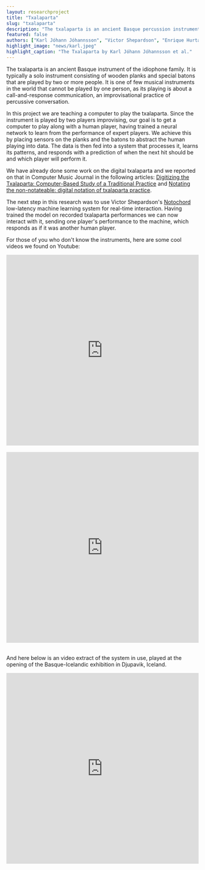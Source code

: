 ```yaml
---
layout: researchproject
title: "Txalaparta"
slug: "txalaparta"
description: "The txalaparta is an ancient Basque percussion instrument."
featured: false
authors: ["Karl Jóhann Jóhannsson", "Victor Shepardson", "Enrique Hurtado", "Thor Magnusson"]
highlight_image: "news/karl.jpeg"
highlight_caption: "The Txalaparta by Karl Jóhann Jóhannsson et al."
---
```



The txalaparta is an ancient Basque instrument of the idiophone family. It is typically a solo instrument consisting of wooden planks and special batons that are played by two or more people. It is one of few musical instruments in the world that cannot be played by one person, as its playing is about a call-and-response communication, an improvisational practice of percussive conversation. 

In this project we are teaching a computer to play the txalaparta. Since the instrument is played by two players improvising, our goal is to get a computer to play along with a human player, having trained a neural network to learn from the performance of expert players. We achieve this by placing sensors on the planks and the batons to abstract the human playing into data. The data is then fed into a system that processes it, learns its patterns, and responds with a prediction of when the next hit should be and which player will perform it. 

We have already done some work on the digital txalaparta and we reported on that in Computer Music Journal in the following articles: <a href="http://users.sussex.ac.uk/~thm21/thor/pdfs/HurtadoMagnussonRekalde.pdf">Digitizing the Txalaparta: Computer-Based Study of a Traditional Practice</a> and <a href="http://users.sussex.ac.uk/~thm21/thor/pdfs/Hurtado_Magnusson_TENOR_2016.pdf">Notating the non-notateable: digital notation of txalaparta practice</a>.

The next step in this research was to use Victor Shepardson's <a href="/research/notochord">Notochord</a> low-latency machine learning system for real-time interaction. Having trained the model on recorded txalaparta performances we can now interact with it, sending one player's performance to the machine, which responds as if it was another human player. 

For those of you who don't know the instruments, here are some cool videos we found on Youtube:

<iframe width="100%" height="500" src="https://www.youtube.com/embed/XaSYiBaqLwA" title="YouTube video player" frameborder="0" allow="accelerometer; autoplay; clipboard-write; encrypted-media; gyroscope; picture-in-picture" allowfullscreen></iframe>
&nbsp;

<iframe width="100%" height="500" src="https://www.youtube.com/embed/qwnAnB57H2k?start=485" title="YouTube video player" frameborder="0" allow="accelerometer; autoplay; clipboard-write; encrypted-media; gyroscope; picture-in-picture" allowfullscreen></iframe>
&nbsp;

And here below is an video extract of the system in use, played at the opening of the Basque-Icelandic exhibition in Djupavik, Iceland.


<iframe width="100%" height="500" src="https://www.youtube.com/embed/_0JS-aBsfUo?si=ieaRQJ3yF-vJU9VU" title="YouTube video player" frameborder="0" allow="accelerometer; autoplay; clipboard-write; encrypted-media; gyroscope; picture-in-picture; web-share" referrerpolicy="strict-origin-when-cross-origin" allowfullscreen></iframe>
